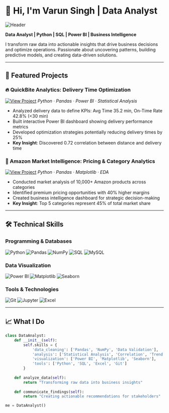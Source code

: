 # 👋 Hi, I'm Varun Singh | Data Analyst

![Header](<img width="1024" height="1024" alt="Gemini_Generated_Image_4c3ago4c3ago4c3a" src="https://github.com/user-attachments/assets/b7116f78-fd22-4202-be58-c2a2026bf0c8" />) <!-- Add your banner image -->

**Data Analyst | Python | SQL | Power BI | Business Intelligence**

I transform raw data into actionable insights that drive business decisions and optimize operations. Passionate about uncovering patterns, building predictive models, and creating data-driven solutions.

---

## 🚀 Featured Projects

### 🔥 QuickBite Analytics: Delivery Time Optimization
[![View Project](https://img.shields.io/badge/View-Project-blue)](https://github.com/yourusername/quickbite-analytics)
*Python · Pandas · Power BI · Statistical Analysis*

- Analyzed delivery data to define KPIs: Avg Time 35.2 min, On-Time Rate 42.8% (<30 min)
- Built interactive Power BI dashboard showing delivery performance metrics
- Developed optimization strategies potentially reducing delivery times by 25%
- **Key Insight**: Discovered 0.72 correlation between distance and delivery time

### 🏪 Amazon Market Intelligence: Pricing & Category Analytics  
[![View Project](https://img.shields.io/badge/View-Project-green)](https://github.com/yourusername/amazon-market-intelligence)
*Python · Pandas · Matplotlib · EDA*

- Conducted market analysis of 10,000+ Amazon products across categories
- Identified premium pricing opportunities with 40% higher margins
- Created business intelligence dashboard for strategic decision-making
- **Key Insight**: Top 5 categories represent 45% of total market share

---

## 🛠️ Technical Skills

### **Programming & Databases**
![Python](https://img.shields.io/badge/Python-3776AB?style=for-the-badge&logo=python&logoColor=white)
![Pandas](https://img.shields.io/badge/Pandas-150458?style=for-the-badge&logo=pandas&logoColor=white)
![NumPy](https://img.shields.io/badge/NumPy-013243?style=for-the-badge&logo=numpy&logoColor=white)
![SQL](https://img.shields.io/badge/SQL-4479A1?style=for-the-badge&logo=postgresql&logoColor=white)
![MySQL](https://img.shields.io/badge/MySQL-4479A1?style=for-the-badge&logo=mysql&logoColor=white)

### **Data Visualization**
![Power BI](https://img.shields.io/badge/Power_BI-F2C811?style=for-the-badge&logo=powerbi&logoColor=black)
![Matplotlib](https://img.shields.io/badge/Matplotlib-11557c?style=for-the-badge&logo=python&logoColor=white)
![Seaborn](https://img.shields.io/badge/Seaborn-3776AB?style=for-the-badge&logo=python&logoColor=white)

### **Tools & Technologies**
![Git](https://img.shields.io/badge/Git-F05032?style=for-the-badge&logo=git&logoColor=white)
![Jupyter](https://img.shields.io/badge/Jupyter-F37626?style=for-the-badge&logo=jupyter&logoColor=white)
![Excel](https://img.shields.io/badge/Excel-217346?style=for-the-badge&logo=microsoftexcel&logoColor=white)

---

## 📈 What I Do

```python
class DataAnalyst:
    def __init__(self):
        self.skills = {
            'data_cleaning': ['Pandas', 'NumPy', 'Data Validation'],
            'analysis': ['Statistical Analysis', 'Correlation', 'Trend Analysis'],
            'visualization': ['Power BI', 'Matplotlib', 'Seaborn'],
            'tools': ['Python', 'SQL', 'Excel', 'Git']
        }
    
    def analyze_data(self):
        return "Transforming raw data into business insights"
    
    def communicate_findings(self):
        return "Creating actionable recommendations for stakeholders"

me = DataAnalyst()
